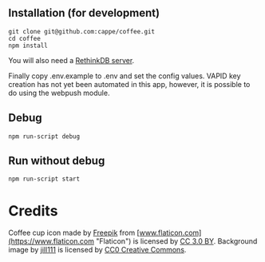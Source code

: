 ## Installation (for development)

```
git clone git@github.com:cappe/coffee.git
cd coffee
npm install
```

You will also need a [RethinkDB server](https://rethinkdb.com/docs/install/ "How to install RethinkDB server").

Finally copy .env.example to .env and set the config values. VAPID key creation has not yet been automated in this app, however, it is possible to do using the webpush module.

## Debug
```
npm run-script debug
```

## Run without debug
```
npm run-script start
```

# Credits
Coffee cup icon made by [Freepik](http://www.freepik.com "Freepik") from [www.flaticon.com](https://www.flaticon.com "Flaticon") is licensed by [CC 3.0 BY](http://creativecommons.org/licenses/by/3.0/ "Creative Commons BY 3.0").
Background image by [jill111](https://pixabay.com/fi/users/jill111-334088/ "jill111 on pixabay.com") is licensed by [CC0 Creative Commons](https://creativecommons.org/share-your-work/public-domain/cc0/).
